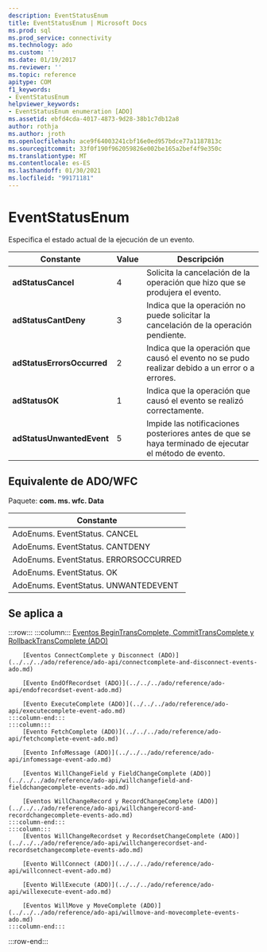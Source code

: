 ```yaml
---
description: EventStatusEnum
title: EventStatusEnum | Microsoft Docs
ms.prod: sql
ms.prod_service: connectivity
ms.technology: ado
ms.custom: ''
ms.date: 01/19/2017
ms.reviewer: ''
ms.topic: reference
apitype: COM
f1_keywords:
- EventStatusEnum
helpviewer_keywords:
- EventStatusEnum enumeration [ADO]
ms.assetid: ebfd4cda-4017-4873-9d28-38b1c7db12a8
author: rothja
ms.author: jroth
ms.openlocfilehash: ace9f64003241cbf16e0ed957bdce77a1187813c
ms.sourcegitcommit: 33f0f190f962059826e002be165a2bef4f9e350c
ms.translationtype: MT
ms.contentlocale: es-ES
ms.lasthandoff: 01/30/2021
ms.locfileid: "99171181"
---
```

# <a name="eventstatusenum"></a>EventStatusEnum
Especifica el estado actual de la ejecución de un evento.  
  
|Constante|Value|Descripción|  
|--------------|-----------|-----------------|  
|**adStatusCancel**|4|Solicita la cancelación de la operación que hizo que se produjera el evento.|  
|**adStatusCantDeny**|3|Indica que la operación no puede solicitar la cancelación de la operación pendiente.|  
|**adStatusErrorsOccurred**|2|Indica que la operación que causó el evento no se pudo realizar debido a un error o a errores.|  
|**adStatusOK**|1|Indica que la operación que causó el evento se realizó correctamente.|  
|**adStatusUnwantedEvent**|5|Impide las notificaciones posteriores antes de que se haya terminado de ejecutar el método de evento.|  
  
## <a name="adowfc-equivalent"></a>Equivalente de ADO/WFC  
 Paquete: **com. ms. wfc. Data**  
  
|Constante|  
|--------------|  
|AdoEnums. EventStatus. CANCEL|  
|AdoEnums. EventStatus. CANTDENY|  
|AdoEnums. EventStatus. ERRORSOCCURRED|  
|AdoEnums. EventStatus. OK|  
|AdoEnums. EventStatus. UNWANTEDEVENT|  
  
## <a name="applies-to"></a>Se aplica a  

:::row:::
    :::column:::
        [Eventos BeginTransComplete, CommitTransComplete y RollbackTransComplete (ADO)](../../../ado/reference/ado-api/begintranscomplete-committranscomplete-and-rollbacktranscomplete-events-ado.md)  

        [Eventos ConnectComplete y Disconnect (ADO)](../../../ado/reference/ado-api/connectcomplete-and-disconnect-events-ado.md)  

        [Evento EndOfRecordset (ADO)](../../../ado/reference/ado-api/endofrecordset-event-ado.md)  

        [Evento ExecuteComplete (ADO)](../../../ado/reference/ado-api/executecomplete-event-ado.md)  
    :::column-end:::
    :::column:::
        [Evento FetchComplete (ADO)](../../../ado/reference/ado-api/fetchcomplete-event-ado.md)  

        [Evento InfoMessage (ADO)](../../../ado/reference/ado-api/infomessage-event-ado.md)  

        [Eventos WillChangeField y FieldChangeComplete (ADO)](../../../ado/reference/ado-api/willchangefield-and-fieldchangecomplete-events-ado.md)  

        [Eventos WillChangeRecord y RecordChangeComplete (ADO)](../../../ado/reference/ado-api/willchangerecord-and-recordchangecomplete-events-ado.md)  
    :::column-end:::
    :::column:::
        [Eventos WillChangeRecordset y RecordsetChangeComplete (ADO)](../../../ado/reference/ado-api/willchangerecordset-and-recordsetchangecomplete-events-ado.md)  

        [Evento WillConnect (ADO)](../../../ado/reference/ado-api/willconnect-event-ado.md)  

        [Evento WillExecute (ADO)](../../../ado/reference/ado-api/willexecute-event-ado.md)  

        [Eventos WillMove y MoveComplete (ADO)](../../../ado/reference/ado-api/willmove-and-movecomplete-events-ado.md)  
    :::column-end:::
:::row-end:::
